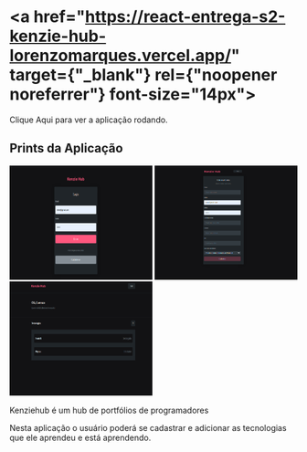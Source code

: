 # <a href="https://react-entrega-s2-kenzie-hub-lorenzomarques.vercel.app/" target={"_blank"} rel={"noopener noreferrer"} font-size="14px">
<p>
Clique Aqui para ver a aplicação rodando.

</p>
</a>


<h2>Prints da Aplicação</h2>
<div display="flex">
<img src="/ImagesReadMe/3.png" width=250 height=200/>
<img src="/ImagesReadMe/2.png" width=250 height=200/>
<img src="/ImagesReadMe/1.png" width=250 height=200/>
</div>
<p>
Kenziehub é um hub de portfólios de programadores

Nesta aplicação o usuário poderá se cadastrar e adicionar as tecnologias que ele aprendeu e está aprendendo.

</p>
